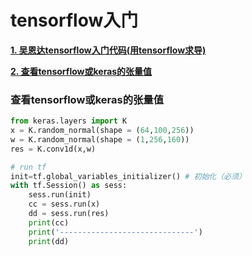 # tensorflow入门

[**1. 吴恩达tensorflow入门代码(用tensorflow求导)**](1.tensorflow_andrewNg.ipynb)

[**2. 查看tensorflow或keras的张量值**](#查看tensorflow或keras的张量值)


### 查看tensorflow或keras的张量值

```python
from keras.layers import K
x = K.random_normal(shape = (64,100,256))
w = K.random_normal(shape = (1,256,160))
res = K.conv1d(x,w)

# run tf
init=tf.global_variables_initializer() # 初始化（必须）
with tf.Session() as sess:
    sess.run(init)
    cc = sess.run(x)
    dd = sess.run(res)
    print(cc)
    print('------------------------------')
    print(dd)
```
